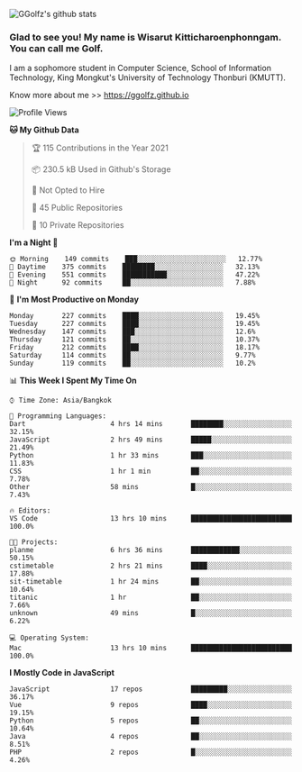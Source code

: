 ![GGolfz's github stats](https://github-readme-stats.vercel.app/api?username=ggolfz&count_private=true&show_icons=true&theme=radical)

### Glad to see you! My name is Wisarut Kitticharoenphonngam. You can call me Golf.

I am a sophomore student in Computer Science, School of Information Technology, King Mongkut's University of Technology Thonburi (KMUTT).

Know more about me >> https://ggolfz.github.io

<!--START_SECTION:waka-->
![Profile Views](http://img.shields.io/badge/Profile%20Views-34-blue)

**🐱 My Github Data** 

> 🏆 115 Contributions in the Year 2021
 > 
> 📦 230.5 kB Used in Github's Storage 
 > 
> 🚫 Not Opted to Hire
 > 
> 📜 45 Public Repositories 
 > 
> 🔑 10 Private Repositories  
 > 
**I'm a Night 🦉** 

```text
🌞 Morning    149 commits    ███░░░░░░░░░░░░░░░░░░░░░░   12.77% 
🌆 Daytime    375 commits    ████████░░░░░░░░░░░░░░░░░   32.13% 
🌃 Evening    551 commits    ███████████░░░░░░░░░░░░░░   47.22% 
🌙 Night      92 commits     ██░░░░░░░░░░░░░░░░░░░░░░░   7.88%

```
📅 **I'm Most Productive on Monday** 

```text
Monday       227 commits    ████░░░░░░░░░░░░░░░░░░░░░   19.45% 
Tuesday      227 commits    ████░░░░░░░░░░░░░░░░░░░░░   19.45% 
Wednesday    147 commits    ███░░░░░░░░░░░░░░░░░░░░░░   12.6% 
Thursday     121 commits    ██░░░░░░░░░░░░░░░░░░░░░░░   10.37% 
Friday       212 commits    ████░░░░░░░░░░░░░░░░░░░░░   18.17% 
Saturday     114 commits    ██░░░░░░░░░░░░░░░░░░░░░░░   9.77% 
Sunday       119 commits    ██░░░░░░░░░░░░░░░░░░░░░░░   10.2%

```


📊 **This Week I Spent My Time On** 

```text
⌚︎ Time Zone: Asia/Bangkok

💬 Programming Languages: 
Dart                     4 hrs 14 mins       ████████░░░░░░░░░░░░░░░░░   32.15% 
JavaScript               2 hrs 49 mins       █████░░░░░░░░░░░░░░░░░░░░   21.49% 
Python                   1 hr 33 mins        ███░░░░░░░░░░░░░░░░░░░░░░   11.83% 
CSS                      1 hr 1 min          ██░░░░░░░░░░░░░░░░░░░░░░░   7.78% 
Other                    58 mins             █░░░░░░░░░░░░░░░░░░░░░░░░   7.43%

🔥 Editors: 
VS Code                  13 hrs 10 mins      █████████████████████████   100.0%

🐱‍💻 Projects: 
planme                   6 hrs 36 mins       ████████████░░░░░░░░░░░░░   50.15% 
cstimetable              2 hrs 21 mins       ████░░░░░░░░░░░░░░░░░░░░░   17.88% 
sit-timetable            1 hr 24 mins        ██░░░░░░░░░░░░░░░░░░░░░░░   10.64% 
titanic                  1 hr                ██░░░░░░░░░░░░░░░░░░░░░░░   7.66% 
unknown                  49 mins             █░░░░░░░░░░░░░░░░░░░░░░░░   6.22%

💻 Operating System: 
Mac                      13 hrs 10 mins      █████████████████████████   100.0%

```

**I Mostly Code in JavaScript** 

```text
JavaScript               17 repos            █████████░░░░░░░░░░░░░░░░   36.17% 
Vue                      9 repos             ████░░░░░░░░░░░░░░░░░░░░░   19.15% 
Python                   5 repos             ██░░░░░░░░░░░░░░░░░░░░░░░   10.64% 
Java                     4 repos             ██░░░░░░░░░░░░░░░░░░░░░░░   8.51% 
PHP                      2 repos             █░░░░░░░░░░░░░░░░░░░░░░░░   4.26%

```



<!--END_SECTION:waka-->
